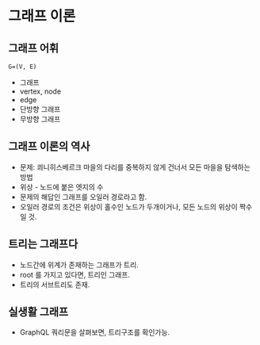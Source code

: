 # 그래프 이론
## 그래프 어휘
```
G=(V, E)
```
- 그래프
- vertex, node
- edge
- 단방향 그래프
- 무방향 그래프
## 그래프 이론의 역사
- 문제: 쾨니히스베르크 마을의 다리를 중복하지 않게 건너서 모든 마을을 탐색하는 방법
- 위상 - 노드에 붙은 엣지의 수
- 문제의 해답인 그래프를 오일러 경로라고 함.
- 오일러 경로의 조건은 위상이 홀수인 노드가 두개이거나, 모든 노드의 위상이 짝수 일 것.
## 트리는 그래프다
- 노드간에 위계가 존재하는 그래프가 트리.
- root 를 가지고 있다면, 트리인 그래프.
- 트리의 서브트리도 존재.
## 실생활 그래프
- GraphQL 쿼리문을 살펴보면, 트리구조를 확인가능.
